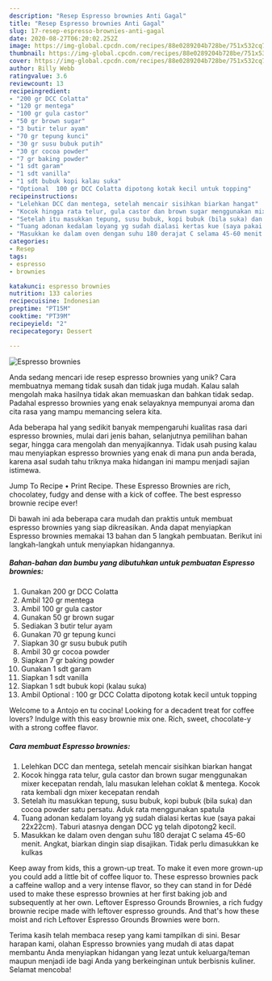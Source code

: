 ```yaml
---
description: "Resep Espresso brownies Anti Gagal"
title: "Resep Espresso brownies Anti Gagal"
slug: 17-resep-espresso-brownies-anti-gagal
date: 2020-08-27T06:20:02.252Z
image: https://img-global.cpcdn.com/recipes/88e0289204b728be/751x532cq70/espresso-brownies-foto-resep-utama.jpg
thumbnail: https://img-global.cpcdn.com/recipes/88e0289204b728be/751x532cq70/espresso-brownies-foto-resep-utama.jpg
cover: https://img-global.cpcdn.com/recipes/88e0289204b728be/751x532cq70/espresso-brownies-foto-resep-utama.jpg
author: Billy Webb
ratingvalue: 3.6
reviewcount: 13
recipeingredient:
- "200 gr DCC Colatta"
- "120 gr mentega"
- "100 gr gula castor"
- "50 gr brown sugar"
- "3 butir telur ayam"
- "70 gr tepung kunci"
- "30 gr susu bubuk putih"
- "30 gr cocoa powder"
- "7 gr baking powder"
- "1 sdt garam"
- "1 sdt vanilla"
- "1 sdt bubuk kopi kalau suka"
- "Optional  100 gr DCC Colatta dipotong kotak kecil untuk topping"
recipeinstructions:
- "Lelehkan DCC dan mentega, setelah mencair sisihkan biarkan hangat"
- "Kocok hingga rata telur, gula castor dan brown sugar menggunakan mixer kecepatan rendah, lalu masukan lelehan coklat &amp; mentega. Kocok rata kembali dgn mixer kecepatan rendah"
- "Setelah itu masukkan tepung, susu bubuk, kopi bubuk (bila suka) dan cocoa powder satu persatu. Aduk rata menggunakan spatula"
- "Tuang adonan kedalam loyang yg sudah dialasi kertas kue (saya pakai 22x22cm). Taburi atasnya dengan DCC yg telah dipotong2 kecil."
- "Masukkan ke dalam oven dengan suhu 180 derajat C selama 45-60 menit. Angkat, biarkan dingin siap disajikan. Tidak perlu dimasukkan ke kulkas"
categories:
- Resep
tags:
- espresso
- brownies

katakunci: espresso brownies 
nutrition: 133 calories
recipecuisine: Indonesian
preptime: "PT15M"
cooktime: "PT39M"
recipeyield: "2"
recipecategory: Dessert

---
```



![Espresso brownies](https://img-global.cpcdn.com/recipes/88e0289204b728be/751x532cq70/espresso-brownies-foto-resep-utama.jpg)

Anda sedang mencari ide resep espresso brownies yang unik? Cara membuatnya memang tidak susah dan tidak juga mudah. Kalau salah mengolah maka hasilnya tidak akan memuaskan dan bahkan tidak sedap. Padahal espresso brownies yang enak selayaknya mempunyai aroma dan cita rasa yang mampu memancing selera kita.

Ada beberapa hal yang sedikit banyak mempengaruhi kualitas rasa dari espresso brownies, mulai dari jenis bahan, selanjutnya pemilihan bahan segar, hingga cara mengolah dan menyajikannya. Tidak usah pusing kalau mau menyiapkan espresso brownies yang enak di mana pun anda berada, karena asal sudah tahu triknya maka hidangan ini mampu menjadi sajian istimewa.

Jump To Recipe • Print Recipe. These Espresso Brownies are rich, chocolatey, fudgy and dense with a kick of coffee. The best espresso brownie recipe ever!


Di bawah ini ada beberapa cara mudah dan praktis untuk membuat espresso brownies yang siap dikreasikan. Anda dapat menyiapkan Espresso brownies memakai 13 bahan dan 5 langkah pembuatan. Berikut ini langkah-langkah untuk menyiapkan hidangannya.

<!--inarticleads1-->

##### Bahan-bahan dan bumbu yang dibutuhkan untuk pembuatan Espresso brownies:

1. Gunakan 200 gr DCC Colatta
1. Ambil 120 gr mentega
1. Ambil 100 gr gula castor
1. Gunakan 50 gr brown sugar
1. Sediakan 3 butir telur ayam
1. Gunakan 70 gr tepung kunci
1. Siapkan 30 gr susu bubuk putih
1. Ambil 30 gr cocoa powder
1. Siapkan 7 gr baking powder
1. Gunakan 1 sdt garam
1. Siapkan 1 sdt vanilla
1. Siapkan 1 sdt bubuk kopi (kalau suka)
1. Ambil Optional : 100 gr DCC Colatta dipotong kotak kecil untuk topping


Welcome to a Antojo en tu cocina! Looking for a decadent treat for coffee lovers? Indulge with this easy brownie mix one. Rich, sweet, chocolate-y with a strong coffee flavor. 

<!--inarticleads2-->

##### Cara membuat Espresso brownies:

1. Lelehkan DCC dan mentega, setelah mencair sisihkan biarkan hangat
1. Kocok hingga rata telur, gula castor dan brown sugar menggunakan mixer kecepatan rendah, lalu masukan lelehan coklat &amp; mentega. Kocok rata kembali dgn mixer kecepatan rendah
1. Setelah itu masukkan tepung, susu bubuk, kopi bubuk (bila suka) dan cocoa powder satu persatu. Aduk rata menggunakan spatula
1. Tuang adonan kedalam loyang yg sudah dialasi kertas kue (saya pakai 22x22cm). Taburi atasnya dengan DCC yg telah dipotong2 kecil.
1. Masukkan ke dalam oven dengan suhu 180 derajat C selama 45-60 menit. Angkat, biarkan dingin siap disajikan. Tidak perlu dimasukkan ke kulkas


Keep away from kids, this a grown-up treat. To make it even more grown-up you could add a little bit of coffee liquor to. These espresso brownies pack a caffeine wallop and a very intense flavor, so they can stand in for Dédé used to make these espresso brownies at her first baking job and subsequently at her own. Leftover Espresso Grounds Brownies, a rich fudgy brownie recipe made with leftover espresso grounds. And that&#39;s how these moist and rich Leftover Espresso Grounds Brownies were born. 

Terima kasih telah membaca resep yang kami tampilkan di sini. Besar harapan kami, olahan Espresso brownies yang mudah di atas dapat membantu Anda menyiapkan hidangan yang lezat untuk keluarga/teman maupun menjadi ide bagi Anda yang berkeinginan untuk berbisnis kuliner. Selamat mencoba!
